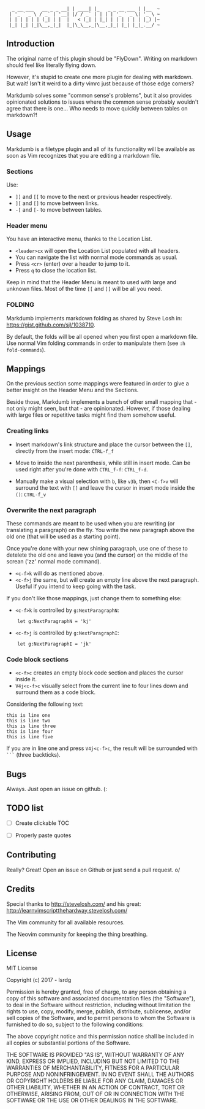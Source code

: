 ```
  _ __ ___   __ _ _ __| | ____| |_   _ _ __ ___ | |__  ~
 | '_ ` _ \ / _` | '__| |/ / _` | | | | '_ ` _ \| '_ \ ~
 | | | | | | (_| | |  |   < (_| | |_| | | | | | | |_) |~
 |_| |_| |_|\__,_|_|  |_|\_\__,_|\__,_|_| |_| |_|_.__/ ~

```

## Introduction                       

The original name of this plugin should be "FlyDown". Writing on 
markdown should feel like literally flying down.

However, it's stupid to create one more plugin for dealing with 
markdown. But wait! Isn't it weird to a dirty vimrc just because 
of those edge corners?

Markdumb solves some "common sense's problems", but it also 
provides opinionated solutions to issues where the common sense 
probably wouldn't agree that there is one... Who needs to move 
quickly between tables on markdown?!

## Usage    

Markdumb is a filetype plugin and all of its functionality will
be available as soon as Vim recognizes that you are editing a
markdown file.

### Sections

Use:

* `]]` and `[[` to move to the next or previous header respectively.
* `][` and `[]` to move between links.
* `-[` and `[-` to move between tables.


### Header menu

You have an interactive menu, thanks to the Location List.

* `<leader>cx` will open the Location List populated with all
headers. 
* You can navigate the list with normal mode commands
as usual. 
* Press `<cr>` (enter) over a header to jump to it.
* Press `q` to close the location list.

Keep in mind that the Header Menu is meant to used with large
and unknown files. Most of the time `[[` and `]]` will be all
you need.


### FOLDING

Markdumb implements markdown folding as shared by Steve Losh in:
https://gist.github.com/sjl/1038710.

By default, the folds will be all opened when you first open a 
markdown file. Use normal Vim folding commands in order to 
manipulate them (see `:h fold-commands`).


## Mappings                               

On the previous section some mappings were featured in order to 
give a better insight on the Header Menu and the Sections.

Beside those, Markdumb implements a bunch of other small mapping 
that - not only might seen, but that - are opinionated. However, if
those dealing with large files or repetitive tasks might find them
somehow useful. 

### Creating links

* Insert markdown's link structure and place the cursor between 
the `[]`, directly from the insert mode:  `CTRL-f_f`

* Move to inside the next parenthesis, while still in 
insert mode. Can be used right after you're done with `CTRL_f-f`: `CTRL_f-d`.

* Manually make a visual selection with `b`, like `v3b`, then
 `<C-f>v` will surround the text with `[]` and leave the cursor in 
 insert mode inside the `()`: `CTRL-f_v`

### Overwrite the next paragraph  

These commands are meant to be used when you are rewriting (or
translating a paragraph) on the fly. You write the new paragraph
above the old one (that will be used as a starting point). 

Once you're done with your new shining paragraph, use one of 
these to detelete the old one and leave you (and the cursor) on
the middle of the screan ('zz' normal mode command).

- `<c-f>k`	will do as mentioned above. 
- `<c-f>j`	the same, but will create an empty line above the next
paragraph. Useful if you intend to keep going with the task.

If you don't like those mappings, just change them to something else:

- `<c-f>k` is controlled by `g:NextParagraphN`:

```vim
    let g:NextParagraphN = 'kj'
```

- `<c-f>j` is controlled by `g:NextParagraphI`:

```vim
    let g:NextParagraphI = 'jk'
```

### Code block sections

- `<c-f>c` creates an empty block code section and places the cursor inside it.
- `V4j<c-f>c` visually select from the current line to four lines down and
  surround them as a code block.

Considering the following text:

```
this is line one
this is line two
this is line three
this is line four
this is line five
```

If you are in line one and press `V4j<c-f>c`, the result will be surrounded with
` ``` ` (three backticks).


## Bugs                                       

Always. Just open an issue on github. (:

## TODO list

- [ ] Create clickable TOC
- [ ] Properly paste quotes


## Contributing                       

Really? Great! Open an issue on Github or just send a pull request.
o/


## Credits                               

Special thanks to http://stevelosh.com/ and his great:
http://learnvimscriptthehardway.stevelosh.com/

The Vim community for all available resources.

The Neovim community for keeping the thing breathing.

## License

MIT License

Copyright (c) 2017 - lsrdg

Permission is hereby granted, free of charge, to any person obtaining a copy
of this software and associated documentation files (the "Software"), to deal
in the Software without restriction, including without limitation the rights
to use, copy, modify, merge, publish, distribute, sublicense, and/or sell
copies of the Software, and to permit persons to whom the Software is
furnished to do so, subject to the following conditions:

The above copyright notice and this permission notice shall be included in all
copies or substantial portions of the Software.

THE SOFTWARE IS PROVIDED "AS IS", WITHOUT WARRANTY OF ANY KIND, EXPRESS OR
IMPLIED, INCLUDING BUT NOT LIMITED TO THE WARRANTIES OF MERCHANTABILITY,
FITNESS FOR A PARTICULAR PURPOSE AND NONINFRINGEMENT. IN NO EVENT SHALL THE
AUTHORS OR COPYRIGHT HOLDERS BE LIABLE FOR ANY CLAIM, DAMAGES OR OTHER
LIABILITY, WHETHER IN AN ACTION OF CONTRACT, TORT OR OTHERWISE, ARISING FROM,
OUT OF OR IN CONNECTION WITH THE SOFTWARE OR THE USE OR OTHER DEALINGS IN THE
SOFTWARE.


